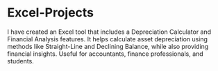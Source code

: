 # Excel-Projects
I have created an Excel tool that includes a Depreciation Calculator and Financial Analysis features. It helps calculate asset depreciation using methods like Straight-Line and Declining Balance, while also providing financial insights. Useful for accountants, finance professionals, and students.
